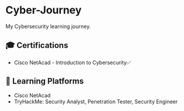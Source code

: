 # Cyber-Journey
My Cybersecurity learning journey.

## 🎓 Certifications
- Cisco NetAcad - Introduction to Cybersecurity✅

## 🧠 Learning Platforms
- Cisco NetAcad
- TryHackMe: Security Analyst, Penetration Tester, Security Engineer
